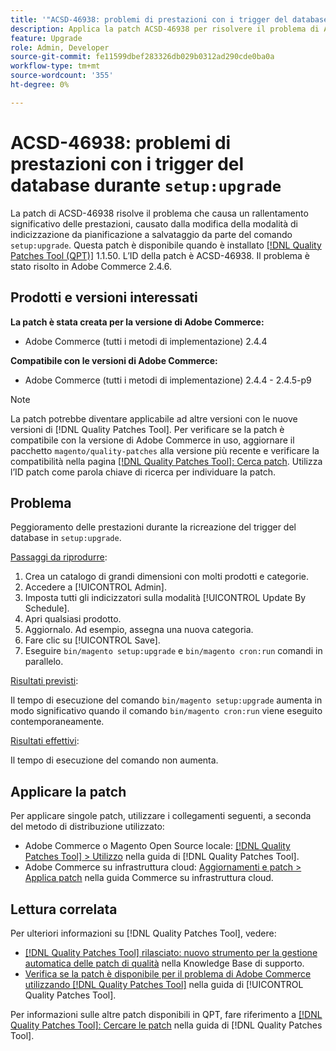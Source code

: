 ```yaml
---
title: '"ACSD-46938: problemi di prestazioni con i trigger del database durante "setup:upgrade""'
description: Applica la patch ACSD-46938 per risolvere il problema di Adobe Commerce, in cui il comando "setup:upgrade" cambia la modalità dell’indicizzatore da pianificazione a salvataggio, causando un significativo rallentamento delle prestazioni.
feature: Upgrade
role: Admin, Developer
source-git-commit: fe11599dbef283326db029b0312ad290cde0ba0a
workflow-type: tm+mt
source-wordcount: '355'
ht-degree: 0%

---
```


# ACSD-46938: problemi di prestazioni con i trigger del database durante `setup:upgrade`

La patch di ACSD-46938 risolve il problema che causa un rallentamento significativo delle prestazioni, causato dalla modifica della modalità di indicizzazione da pianificazione a salvataggio da parte del comando `setup:upgrade`. Questa patch è disponibile quando è installato [[!DNL Quality Patches Tool (QPT)]](https://experienceleague.adobe.com/it/docs/commerce-knowledge-base/kb/announcements/commerce-announcements/magento-quality-patches-released-new-tool-to-self-serve-quality-patches) 1.1.50. L’ID della patch è ACSD-46938. Il problema è stato risolto in Adobe Commerce 2.4.6.

## Prodotti e versioni interessati

**La patch è stata creata per la versione di Adobe Commerce:**

* Adobe Commerce (tutti i metodi di implementazione) 2.4.4

**Compatibile con le versioni di Adobe Commerce:**

* Adobe Commerce (tutti i metodi di implementazione) 2.4.4 - 2.4.5-p9

>[!NOTE]
>
>La patch potrebbe diventare applicabile ad altre versioni con le nuove versioni di [!DNL Quality Patches Tool]. Per verificare se la patch è compatibile con la versione di Adobe Commerce in uso, aggiornare il pacchetto `magento/quality-patches` alla versione più recente e verificare la compatibilità nella pagina [[!DNL Quality Patches Tool]: Cerca patch](https://experienceleague.adobe.com/tools/commerce-quality-patches/index.html?lang=it). Utilizza l’ID patch come parola chiave di ricerca per individuare la patch.

## Problema

Peggioramento delle prestazioni durante la ricreazione del trigger del database in `setup:upgrade`.

<u>Passaggi da riprodurre</u>:

1. Crea un catalogo di grandi dimensioni con molti prodotti e categorie.
1. Accedere a [!UICONTROL Admin].
1. Imposta tutti gli indicizzatori sulla modalità [!UICONTROL Update By Schedule].
1. Apri qualsiasi prodotto.
1. Aggiornalo. Ad esempio, assegna una nuova categoria.
1. Fare clic su [!UICONTROL Save].
1. Eseguire `bin/magento setup:upgrade` e `bin/magento cron:run` comandi in parallelo.

<u>Risultati previsti</u>:

Il tempo di esecuzione del comando `bin/magento setup:upgrade` aumenta in modo significativo quando il comando `bin/magento cron:run` viene eseguito contemporaneamente.

<u>Risultati effettivi</u>:

Il tempo di esecuzione del comando non aumenta.

## Applicare la patch

Per applicare singole patch, utilizzare i collegamenti seguenti, a seconda del metodo di distribuzione utilizzato:

* Adobe Commerce o Magento Open Source locale: [[!DNL Quality Patches Tool] > Utilizzo](/help/tools/quality-patches-tool/usage.md) nella guida di [!DNL Quality Patches Tool].
* Adobe Commerce su infrastruttura cloud: [Aggiornamenti e patch > Applica patch](https://experienceleague.adobe.com/docs/commerce-cloud-service/user-guide/develop/upgrade/apply-patches.html?lang=it) nella guida Commerce su infrastruttura cloud.

## Lettura correlata

Per ulteriori informazioni su [!DNL Quality Patches Tool], vedere:

* [[!DNL Quality Patches Tool] rilasciato: nuovo strumento per la gestione automatica delle patch di qualità](https://experienceleague.adobe.com/it/docs/commerce-knowledge-base/kb/announcements/commerce-announcements/magento-quality-patches-released-new-tool-to-self-serve-quality-patches) nella Knowledge Base di supporto.
* [Verifica se la patch è disponibile per il problema di Adobe Commerce utilizzando  [!DNL Quality Patches Tool]](/help/tools/quality-patches-tool/patches-available-in-qpt/check-patch-for-magento-issue-with-magento-quality-patches.md) nella guida di [!UICONTROL Quality Patches Tool].


Per informazioni sulle altre patch disponibili in QPT, fare riferimento a [[!DNL Quality Patches Tool]: Cercare le patch](https://experienceleague.adobe.com/tools/commerce-quality-patches/index.html?lang=it) nella guida di [!DNL Quality Patches Tool].
